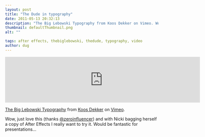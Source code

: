 ```yaml
---
layout: post
title: "The Dude in typography"
date: 2011-05-13 20:32:13
description: "The Big Lebowski Typography from Koos Dekker on Vimeo. Wow, just love this (thanks @zeroinfluencer) and with Nicki bagging herself a copy of After Effects I really want to try it. Would be fantastic for presentations&#8230;&#8230;"
thumbnail: defaultThumbnail.png
alt: ""

tags: after effects, thebiglebowski, thedude, typography, video
author: dug
---
```


<iframe src="http://player.vimeo.com/video/859551?title=0&amp;byline=0&amp;portrait=0&amp;color=ffffff" width="640" foo="327" frameborder="0"></iframe><p><a href="http://vimeo.com/859551">The Big Lebowski Typography</a> from <a href="http://vimeo.com/koos">Koos Dekker</a> on <a href="http://vimeo.com">Vimeo</a>.</p>

<p>Wow, just love this (thanks <a href="http://twitter.com/zeroinfluencer">@zeroinfluencer</a>) and with Nicki bagging herself a copy of After Effects I really want to try it. Would be fantastic for presentations...</p>
